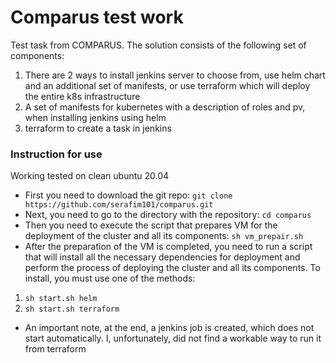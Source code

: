 # Comparus test work

Test task from COMPARUS. The solution consists of the following set of components:
1. There are 2 ways to install jenkins server to choose from, use helm chart and an additional set of manifests, or use terraform which will deploy the entire k8s infrastructure
2. A set of manifests for kubernetes with a description of roles and pv, when installing jenkins using helm
3. terraform to create a task in jenkins

### Instruction for use

Working tested on clean ubuntu 20.04

* First you need to download the git repo: `git clone https://github.com/serafim101/comparus.git`
* Next, you need to go to the directory with the repository: `cd comparus`
* Then you need to execute the script that prepares VM for the deployment of the cluster and all its components: `sh vm_prepair.sh`
* After the preparation of the VM is completed, you need to run a script that will install all the necessary dependencies for deployment and perform the process of deploying the cluster and all its components. To install, you must use one of the methods:
1. `sh start.sh helm`
2. `sh start.sh terraform`
* An important note, at the end, a jenkins job is created, which does not start automatically. I, unfortunately, did not find a workable way to run it from terraform

